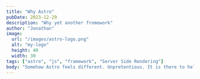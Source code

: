 ```yaml
---
title: "Why Astro"
pubDate: 2023-12-29
description: "Why yet another fromework"
author: "Jonathan"
image:
  url: "/images/astro-logo.png"
  alt: "my-logo"
  height: 40
  width: 30
tags: ["astro", "js", "framework", "Server Side Rendering"]
body: "Somehow Astro feels different. Unpretentious. It is there to help but does not get in the way, you kind of just get on with the project. Components? Sure. Partial hydration? Be our guest. Your favorite front framework? Of course. Very pleasant"
---
```

